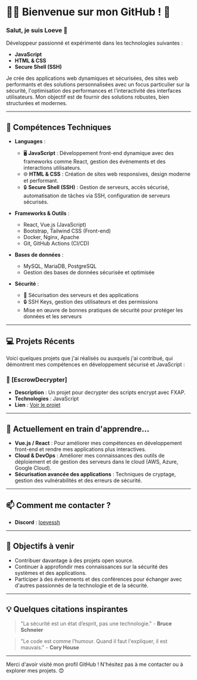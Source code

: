 # 👨‍💻 Bienvenue sur mon GitHub ! 🚀

### Salut, je suis **Loeve** 👋

Développeur passionné et expérimenté dans les technologies suivantes :
- **JavaScript**
- **HTML & CSS**
- **Secure Shell (SSH)**

Je crée des applications web dynamiques et sécurisées, des sites web performants et des solutions personnalisées avec un focus particulier sur la sécurité, l'optimisation des performances et l'interactivité des interfaces utilisateurs. Mon objectif est de fournir des solutions robustes, bien structurées et modernes.

---

## 🔧 **Compétences Techniques**

- **Languages** :
  - 🖥️ **JavaScript** : Développement front-end dynamique avec des frameworks comme React, gestion des événements et des interactions utilisateurs.
  - 🌐 **HTML & CSS** : Création de sites web responsives, design moderne et performant.
  - 🔒 **Secure Shell (SSH)** : Gestion de serveurs, accès sécurisé, automatisation de tâches via SSH, configuration de serveurs sécurisés.

- **Frameworks & Outils** :
  - React, Vue.js (JavaScript)
  - Bootstrap, Tailwind CSS (Front-end)
  - Docker, Nginx, Apache
  - Git, GitHub Actions (CI/CD)

- **Bases de données** :
  - MySQL, MariaDB, PostgreSQL
  - Gestion des bases de données sécurisée et optimisée

- **Sécurité** :
  - 🔐 Sécurisation des serveurs et des applications
  - 🔒 SSH Keys, gestion des utilisateurs et des permissions
  - Mise en œuvre de bonnes pratiques de sécurité pour protéger les données et les serveurs

---

## 💻 **Projets Récents**

Voici quelques projets que j'ai réalisés ou auxquels j'ai contribué, qui démontrent mes compétences en développement sécurisé et JavaScript :

### 🔑 **[EscrowDecrypter]**
- **Description** : Un projet pour decrypter des scripts encrypt avec FXAP.
- **Technologies** : JavaScript
- **Lien** : [Voir le projet](https://github.com/loeve1337/EscrowDecrypter)

---

## 🌱 **Actuellement en train d'apprendre...**
- **Vue.js / React** : Pour améliorer mes compétences en développement front-end et rendre mes applications plus interactives.
- **Cloud & DevOps** : Améliorer mes connaissances des outils de déploiement et de gestion des serveurs dans le cloud (AWS, Azure, Google Cloud).
- **Sécurisation avancée des applications** : Techniques de cryptage, gestion des vulnérabilités et des erreurs de sécurité.

---

## 📫 **Comment me contacter ?**
- **Discord** : [loevessh](https://discord.gg/astralisrp)

---

## 🚀 **Objectifs à venir**
- Contribuer davantage à des projets open source.
- Continuer à approfondir mes connaissances sur la sécurité des systèmes et des applications.
- Participer à des événements et des conférences pour échanger avec d'autres passionnés de la technologie et de la sécurité.

---

## 💡 **Quelques citations inspirantes**

> "La sécurité est un état d’esprit, pas une technologie." - **Bruce Schneier**

> "Le code est comme l’humour. Quand il faut l'expliquer, il est mauvais." - **Cory House**

---

Merci d'avoir visité mon profil GitHub ! N'hésitez pas à me contacter ou à explorer mes projets. 😊
